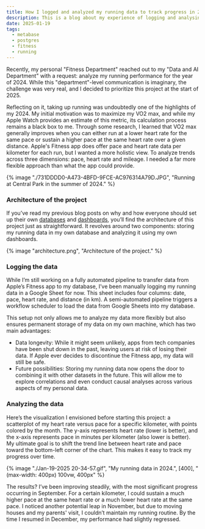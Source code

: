 ```yaml
---
title: How I logged and analyzed my running data to track progress in 2024
description: This is a blog about my experience of logging and analysing my running performance data based on the setup of my personal Data and AI department.
date: 2025-01-19
tags:
  - metabase
  - postgres
  - fitness
  - running
---
```

Recently, my personal "Fitness Department" reached out to my "Data and AI Department" with a request: analyze my running performance for the year of 2024. While this "department"-level communication is imaginary, the challenge was very real, and I decided to prioritize this project at the start of 2025.

Reflecting on it, taking up running was undoubtedly one of the highlights of my 2024. My initial motivation was to maximize my VO2 max, and while my Apple Watch provides an estimate of this metric, its calculation process remains a black box to me. Through some research, I learned that VO2 max generally improves when you can either run at a lower heart rate for the same pace or sustain a higher pace at the same heart rate over a given distance. Apple's Fitness app does offer pace and heart rate data per kilometer for each run, but I wanted a more holistic view. To analyze trends across three dimensions: pace, heart rate and mileage. I needed a far more flexible approach than what the app could provide.

{% image "./731DDDD0-A473-4BFD-9FCE-AC976314A79D.JPG", "Running at Central Park in the summer of 2024." %}

### Architecture of the project

If you’ve read my previous blog posts on why and how everyone should set up their own <a href="https://bellowswang.github.io/blog/database/">databases</a> and <a href="https://bellowswang.github.io/blog/metabase/">dashboards</a>, you’ll find the architecture of this project just as straightforward. It revolves around two components: storing my running data in my own database and analyzing it using my own dashboards.

{% image "architecture.png", "Architecture of the project." %}

### Logging the data

While I’m still working on a fully automated pipeline to transfer data from Apple’s Fitness app to my database, I’ve been manually logging my running data in a Google Sheet for now. This sheet includes four columns: date, pace, heart rate, and distance (in km). A semi-automated pipeline triggers a workflow scheduler to load the data from Google Sheets into my database.

This setup not only allows me to analyze my data more flexibly but also ensures permanent storage of my data on my own machine, which has two main advantages:

* Data longevity: While it might seem unlikely, apps from tech companies have been shut down in the past, leaving users at risk of losing their data. If Apple ever decides to discontinue the Fitness app, my data will still be safe.
* Future possibilities: Storing my running data now opens the door to combining it with other datasets in the future. This will allow me to explore correlations and even conduct causal analyses across various aspects of my personal data.

### Analyzing the data

Here’s the visualization I envisioned before starting this project: a scatterplot of my heart rate versus pace for a specific kilometer, with points colored by the month. The y-axis represents heart rate (lower is better), and the x-axis represents pace in minutes per kilometer (also lower is better). My ultimate goal is to shift the trend line between heart rate and pace toward the bottom-left corner of the chart. This makes it easy to track my progress over time.

{% image "./Jan-19-2025 20-34-57.gif", "My running data in 2024.", [400], "(max-width: 400px) 100vw, 400px" %}

The results? I’ve been improving steadily, with the most significant progress occurring in September. For a certain kilometer, I could sustain a much higher pace at the same heart rate or a much lower heart rate at the same pace. I noticed another potential leap in November, but due to moving houses and my parents' visit, I couldn’t maintain my running routine. By the time I resumed in December, my performance had slightly regressed.
